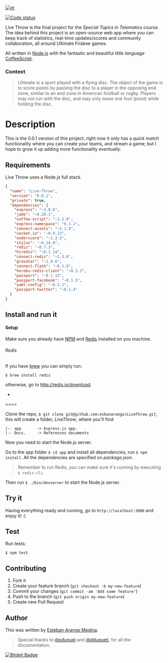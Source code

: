  [![et](https://github.com/esbanarango/LiveThrow/blob/master/Docs./lg.png?raw=true)](http://livethrow.herokuapp.com/)

[![][2]][1]

  [1]: https://travis-ci.org/esbanarango/LiveThrow
  [2]: https://api.travis-ci.org/esbanarango/LiveThrow.png?branch=master (Code status)

Live Throw is the final project for the _Special Topics in Telematics_ course. The idea behind this project is an open-source web app where you can keep track of statistics, real-time updates/scores and community collaboration, all around Ultimate Frisbee games.

All written in [Node.js](http://nodejs.org/) with the fantastic and beautiful _little language_ [CoffeeScript](http://coffeescript.org/).

### Context

>Ultimate is a sport played with a flying disc. The object of the game is to score points by passing the disc to a player in the opposing end zone, similar to an end zone in American football or rugby. Players may not run with the disc, and may only move one foot (pivot) while holding the disc.

# Description

This is the 0.0.1 version of this project, right now it only has a _quick match_ functionality where you can create your teams, and stream a game; but I hope to grow it up adding more functionality eventually.

##  Requirements
Live Throw uses a Node.js full stack.

```json
{
  "name": "Live-Throw",
  "version": "0.0.1",
  "private": true,
  "dependencies": {
    "express": "~3.0.6",
    "jade": "~0.28.1",
    "coffee-script": "~1.2.0",
    "express-namespace": "0.1.1",
    "connect-assets": "~2.1.8",
    "socket.io": "~0.9.13",
    "underscore": "~1.3.3",
    "stylus": "~0.24.0",
    "redis": "~0.7.3",
    "hiredis": "~0.1.14",
    "connect-redis": "~1.3.0",
    "gravatar": "~1.0.6",
    "connect-flash": "~0.1.0",
    "heroku-redis-client": "~0.3.3",
    "passport": "~0.1.15",
    "passport-facebook": "~0.1.5",
    "yaml-config": "~0.2.1",
    "passport-twitter": "~0.1.4"
  }
}
```

## Install and run it

#### Setup

Make sure you already have [NPM](http://npmjs.org/) and [Redis](http://redis.io/) installed on you machine.

###### Redis
If you have [brew](http://mxcl.github.com/homebrew/) you can simply run:

    $ brew install redis
otherwise, go to http://redis.io/download.

-
====


Clone the repo, `$ git clone git@github.com:esbanarango/LiveThrow.git`, this will create a folder, _LiveThrow_, where you'll find:

    |-- app       -> Express.js app.
    |-- Docs.     -> References documents

Now you need to start the Node.js server.

Go to the app folder `$ cd app` and install all dependencies, run `$ npm install`. All the dependencies are specified on _package.json_.

>Remember to run Redis, you can make sure it's running by executing  `$ redis-cli`.

Then run `$ ./bin/devserver` to start the Node.js server.

## Try it

Having everything ready and running, go to `http://localhost:3000` and enjoy it! :)

## Test

Run tests:

    $ npm test

## Contributing

1. Fork it
2. Create your feature branch (`git checkout -b my-new-feature`)
3. Commit your changes (`git commit -am 'Add some feature'`)
4. Push to the branch (`git push origin my-new-feature`)
5. Create new Pull Request

## Author
This was written by [Esteban Arango Medina](http://twitter.com/esbanarango).
>Special thanks to [@sduquej](https://twitter.com/sduquej) and [@dduqueti](https://twitter.com/dduqueti), for all the documentation.


[![Bitdeli Badge](https://d2weczhvl823v0.cloudfront.net/esbanarango/livethrow/trend.png)](https://bitdeli.com/free "Bitdeli Badge")

